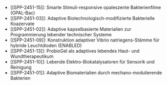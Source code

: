 - [[SPP-2451-15]]: Smarte Stimuli-responsive opaleszente Bakterienfilme (OPAL-Bac)
- [[SPP-2451-03]]: Adaptive Biotechnologisch-modifizierte Bakterielle Koazervate
- [[SPP-2451-02]]: Adaptive kapselbasierte Materialien zur Programmierung lebender technischer Systeme
- [[SPP-2451-09]]: Konstruktion adaptiver Vibrio natriegens-Stämme für hybride Leuchtdioden (ENABLED)
- [[SPP-2451-13]]: ProbioGel als adaptives lebendes Haut- und Wundtherapeutikum
- [[SPP-2451-10]]: Lebende Elektro-Biokatalysatoren für Sensorik und Reinigung
- [[SPP-2451-01]]: Adaptive Biomaterialien durch mechano-modulierende Bakterien
